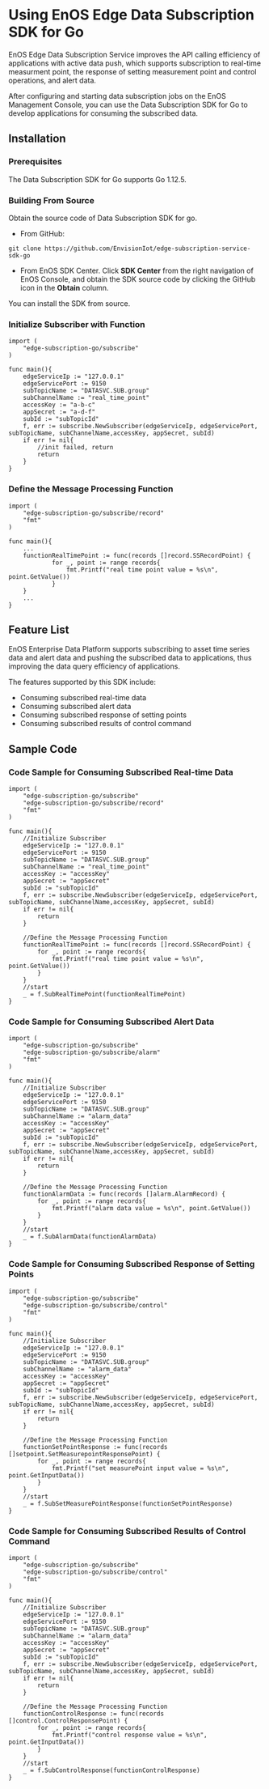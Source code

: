 # Using EnOS Edge Data Subscription SDK for Go

EnOS Edge Data Subscription Service improves the API calling efficiency of applications with active data push, which supports subscription to real-time measurment point, the response of setting measurement point and control operations, and alert data.

After configuring and starting data subscription jobs on the EnOS Management Console, you can use the Data Subscription SDK for Go to develop applications for consuming the subscribed data.

## Installation

### Prerequisites

The Data Subscription SDK for Go supports Go 1.12.5.

### Building From Source

Obtain the source code of Data Subscription SDK for go.

- From GitHub:

```
git clone https://github.com/EnvisionIot/edge-subscription-service-sdk-go
```
- From EnOS SDK Center. Click **SDK Center** from the right navigation of EnOS Console, and obtain the SDK source code by clicking the GitHub icon in the **Obtain** column.

You can install the SDK from source.

### Initialize Subscriber with Function
```
import (
	"edge-subscription-go/subscribe"
)

func main(){
	edgeServiceIp := "127.0.0.1"
	edgeServicePort := 9150
	subTopicName := "DATASVC.SUB.group"
	subChannelName := "real_time_point"
	accessKey := "a-b-c"
	appSecret := "a-d-f"
	subId := "subTopicId"
	f, err := subscribe.NewSubscriber(edgeServiceIp, edgeServicePort, subTopicName, subChannelName,accessKey, appSecret, subId)
	if err != nil{
		//init failed, return
		return
	}
}
```

### Define the Message Processing Function
```
import (
	"edge-subscription-go/subscribe/record"
	"fmt"
)

func main(){
    ...
	functionRealTimePoint := func(records []record.SSRecordPoint) {
    		for _, point := range records{
    			fmt.Printf("real time point value = %s\n", point.GetValue())
    		}
    }
    ...
}
```

## Feature List

EnOS Enterprise Data Platform supports subscribing to asset time series data and alert data and pushing the subscribed data to applications, thus improving the data query efficiency of applications.

The features supported by this SDK include:

- Consuming subscribed real-time data
- Consuming subscribed alert data
- Consuming subscribed response of setting points
- Consuming subscribed results of control command

## Sample Code

### Code Sample for Consuming Subscribed Real-time Data
```
import (
	"edge-subscription-go/subscribe"
	"edge-subscription-go/subscribe/record"
	"fmt"
)

func main(){
	//Initialize Subscriber
	edgeServiceIp := "127.0.0.1"
	edgeServicePort := 9150
	subTopicName := "DATASVC.SUB.group"
	subChannelName := "real_time_point"
	accessKey := "accessKey"
	appSecret := "appSecret"
	subId := "subTopicId"
	f, err := subscribe.NewSubscriber(edgeServiceIp, edgeServicePort, subTopicName, subChannelName,accessKey, appSecret, subId)
	if err != nil{
		return
	}

	//Define the Message Processing Function
	functionRealTimePoint := func(records []record.SSRecordPoint) {
		for _, point := range records{
			fmt.Printf("real time point value = %s\n", point.GetValue())
		}
	}
	//start
	_ = f.SubRealTimePoint(functionRealTimePoint)
}
```

### Code Sample for Consuming Subscribed Alert Data
```
import (
	"edge-subscription-go/subscribe"
	"edge-subscription-go/subscribe/alarm"
	"fmt"
)

func main(){
	//Initialize Subscriber
	edgeServiceIp := "127.0.0.1"
	edgeServicePort := 9150
	subTopicName := "DATASVC.SUB.group"
	subChannelName := "alarm_data"
	accessKey := "accessKey"
	appSecret := "appSecret"
	subId := "subTopicId"
	f, err := subscribe.NewSubscriber(edgeServiceIp, edgeServicePort, subTopicName, subChannelName,accessKey, appSecret, subId)
	if err != nil{
		return
	}

	//Define the Message Processing Function
	functionAlarmData := func(records []alarm.AlarmRecord) {
		for _, point := range records{
			fmt.Printf("alarm data value = %s\n", point.GetValue())
		}
	}
	//start
	_ = f.SubAlarmData(functionAlarmData)
}
```

### Code Sample for Consuming Subscribed Response of Setting Points
```
import (
	"edge-subscription-go/subscribe"
	"edge-subscription-go/subscribe/control"
	"fmt"
)

func main(){
	//Initialize Subscriber
	edgeServiceIp := "127.0.0.1"
	edgeServicePort := 9150
	subTopicName := "DATASVC.SUB.group"
	subChannelName := "alarm_data"
	accessKey := "accessKey"
	appSecret := "appSecret"
	subId := "subTopicId"
	f, err := subscribe.NewSubscriber(edgeServiceIp, edgeServicePort, subTopicName, subChannelName,accessKey, appSecret, subId)
	if err != nil{
		return
	}

	//Define the Message Processing Function
	functionSetPointResponse := func(records []setpoint.SetMeasurepointResponsePoint) {
		for _, point := range records{
			fmt.Printf("set measurePoint input value = %s\n", point.GetInputData())
		}
	}
	//start
	_ = f.SubSetMeasurePointResponse(functionSetPointResponse)
}
```

### Code Sample for Consuming Subscribed Results of Control Command
```
import (
	"edge-subscription-go/subscribe"
	"edge-subscription-go/subscribe/control"
	"fmt"
)

func main(){
	//Initialize Subscriber
	edgeServiceIp := "127.0.0.1"
	edgeServicePort := 9150
	subTopicName := "DATASVC.SUB.group"
	subChannelName := "alarm_data"
	accessKey := "accessKey"
	appSecret := "appSecret"
	subId := "subTopicId"
	f, err := subscribe.NewSubscriber(edgeServiceIp, edgeServicePort, subTopicName, subChannelName,accessKey, appSecret, subId)
	if err != nil{
		return
	}

	//Define the Message Processing Function
	functionControlResponse := func(records []control.ControlResponsePoint) {
		for _, point := range records{
			fmt.Printf("control response value = %s\n", point.GetInputData())
		}
	}
	//start
	_ = f.SubControlResponse(functionControlResponse)
}
```

